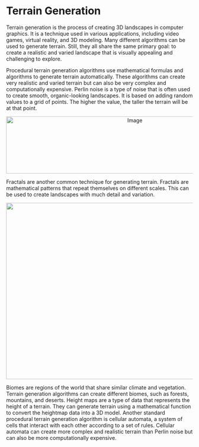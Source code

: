# Terrain Generation

Terrain generation is the process of creating 3D landscapes in computer graphics. It is a technique used in various applications, including video games, virtual reality, and 3D modeling. Many different algorithms can be used to generate terrain. Still, they all share the same primary goal: to create a realistic and varied landscape that is visually appealing and challenging to explore.

Procedural terrain generation algorithms use mathematical formulas and algorithms to generate terrain automatically. These algorithms can create very realistic and varied terrain but can also be very complex and computationally expensive.
Perlin noise is a type of noise that is often used to create smooth, organic-looking landscapes. It is based on adding random values to a grid of points. The higher the value, the taller the terrain will be at that point.

<div align="center">
  <img width="679" height="154" alt="Image" src="https://github.com/user-attachments/assets/bc83110c-288d-4500-8ab1-f25ba5927d15" />
</div>

Fractals are another common technique for generating terrain. Fractals are mathematical patterns that repeat themselves on different scales. This can be used to create landscapes with much detail and variation.

<div align="center">
  <img width="1132" height="476" alt="Image" src="https://github.com/user-attachments/assets/92ff1310-9557-48b8-8865-05699881d924" />
</div>

Biomes are regions of the world that share similar climate and vegetation. Terrain generation algorithms can create different biomes, such as forests, mountains, and deserts.
Height maps are a type of data that represents the height of a terrain. They can generate terrain using a mathematical function to convert the heightmap data into a 3D model.
Another standard procedural terrain generation algorithm is cellular automata, a system of cells that interact with each other according to a set of rules. Cellular automata can create more complex and realistic terrain than Perlin noise but can also be more computationally expensive.
